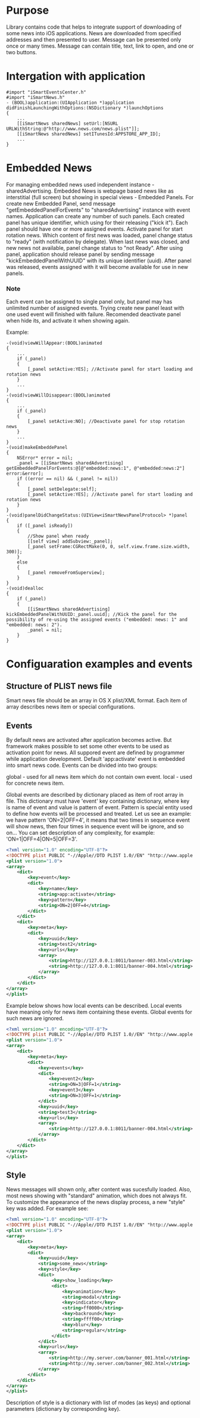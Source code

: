 # Purpose
Library contains code that helps to integrate support of downloading of some news into iOS applications. 
News are downloaded from specified addresses and then presented to user. Message can be presented only once or many times. 
Message can contain title, text, link to open, and one or two buttons.

# Intergation with application

```objc
#import "iSmartEventsCenter.h"
#import "iSmartNews.h"
- (BOOL)application:(UIApplication *)application didFinishLaunchingWithOptions:(NSDictionary *)launchOptions
{
    ...
    [[iSmartNews sharedNews] setUrl:[NSURL URLWithString:@"http://www.news.com/news.plist"]];
    [[iSmartNews sharedNews] setITunesId:APPSTORE_APP_ID];
    ...
}
```

# Embedded News
For managing embedded news used independent instance - sharedAdvertising. Embedded News is webpage based news like as interstitial (full screen) but showing in special views - Embedded Panels.
For create new Embedded Panel, send message "getEmbeddedPanelForEvents" to "sharedAdvertising" instance with event names. Application can create any number of such panels. Each created panel has unique identifier, which using for their releasing ("kick it"). Each panel should have one or more assigned events.
Activate panel for start rotation news. Which content of first news was loaded, panel change status to "ready" (with notification by delegate). When last news was closed, and new news not available, panel change status to "not Ready".
After using panel, application should release panel by sending message "kickEmbeddedPanelWithUUID" with its unique identifier (uuid). After panel was released, events assigned with it will become available for use in new panels.

### Note
Each event can be assigned to single panel only, but panel may has unlimited number of assigned events. Trying create new panel least with one used event will finished with failure.
Recomended deactivate panel when hide its, and activate it when showing again.

Example:
```objc
-(void)viewWillAppear:(BOOL)animated
{
    ...
    if (_panel)
    {
        [_panel setActive:YES]; //Activate panel for start loading and rotation news
    }
    ...
}
-(void)viewWillDisappear:(BOOL)animated
{
    ...
    if (_panel)
    {
        [_panel setActive:NO]; //Deactivate panel for stop rotation news
    }
    ...
}
-(void)makeEmbeddePanel
{
    NSError* error = nil;
    _panel = [[iSmartNews sharedAdvertising] getEmbeddedPanelForEvents:@[@"embedded:news:1", @"embedded:news:2"] error:&error];
    if ((error == nil) && (_panel != nil))
    {
        [_panel setDelegate:self];
        [_panel setActive:YES]; //Activate panel for start loading and rotation news
    }
}
-(void)panelDidChangeStatus:(UIView<iSmartNewsPanelProtocol> *)panel
{
    if ([_panel isReady])
    {
        //Show panel when ready
        [[self view] addSubview:_panel];
        [_panel setFrame:CGRectMake(0, 0, self.view.frame.size.width, 300)];
    }
    else
    {
        [_panel removeFromSuperview];
    }
}
-(void)dealloc
{
    if (_panel)
    {
        [[iSmartNews sharedAdvertising] kickEmbeddedPanelWithUUID:_panel.uuid]; //Kick the panel for the possibility of re-using the assigned events ("embedded: news: 1" and "embedded: news: 2").
        _panel = nil;
    }
}
```

# Configuaration examples and events

## Structure of PLIST news file
Smart news file should be an array in OS X plist/XML format. Each item of array describes news item or special configurations.

## Events
By default news are activated after application becomes active. But framework makes possible to set some other events to be used as activation point for news. All suppored event are defined by programmer while application development. Default 'app:activate' event is embedded into smart news code. Events can be divided into two groups:

global - used for all news item which do not contain own event.
local - used for concrete news item.

Global events are described by dictionary placed as item of root array in file. This dictionary must have 'event' key containing dictionary, where key is name of event and value is pattern of event. Pattern is special entity used to define how events will be processed and treated. Let us see an example: we have pattern 'ON=2|OFF=4', it means that two times in sequence event will show news, then four times in sequence event will be ignore, and so on... You can set description of any complexity, for example: 'ON=1|OFF=4|ON=5|OFF=3'.

```xml
<?xml version="1.0" encoding="UTF-8"?>
<!DOCTYPE plist PUBLIC "-//Apple//DTD PLIST 1.0//EN" "http://www.apple.com/DTDs/PropertyList-1.0.dtd">
<plist version="1.0">
<array>
    <dict>
        <key>event</key>
        <dict>
            <key>name</key>
            <string>app:activate</string>
            <key>pattern</key>
            <string>ON=2|OFF=4</string>
        </dict>
    </dict>
    <dict>
        <key>meta</key>
        <dict>
            <key>uuid</key>
            <string>test2</string>
            <key>urls</key>
            <array>
                <string>http://127.0.0.1:8011/banner-003.html</string>
                <string>http://127.0.0.1:8011/banner-004.html</string>
            </array>
        </dict>
    </dict>
</array>
</plist>
```

Example below shows how local events can be described. Local events have meaning only for news item containing these events. Global events for such news are ignored.
```xml
<?xml version="1.0" encoding="UTF-8"?>
<!DOCTYPE plist PUBLIC "-//Apple//DTD PLIST 1.0//EN" "http://www.apple.com/DTDs/PropertyList-1.0.dtd">
<plist version="1.0">
<array>
    <dict>
        <key>meta</key>
        <dict>
            <key>events</key>
            <dict>
                <key>event2</key>
                <string>ON=3|OFF=1</string>
                <key>event3</key>
                <string>ON=3|OFF=1</string>
            </dict>
            <key>uuid</key>
            <string>test3</string>
            <key>urls</key>
            <array>
                <string>http://127.0.0.1:8011/banner-004.html</string>
            </array>
        </dict>
    </dict>
</array>
</plist>
```

## Style
News messages will shown only, after content was sucesfully loaded. Also, most news showing with "standard" animation, which does not always fit. To customize the appearance of the news display process, a new "style" key was added. For example see:
```xml
<?xml version="1.0" encoding="UTF-8"?>
<!DOCTYPE plist PUBLIC "-//Apple//DTD PLIST 1.0//EN" "http://www.apple.com/DTDs/PropertyList-1.0.dtd">
<plist version="1.0">
<array>
    <dict>
        <key>meta</key>
        <dict>
            <key>uuid</key>
            <string>some_news</string>
            <key>style</key>
            <dict>
                 <key>show_loading</key>
                 <dict>
                     <key>animation</key>
                     <string>modal</string>
                     <key>indicator</key>
                     <string>ff0000</string>
                     <key>backround</key>
                     <string>ffff00</string>
                     <key>blur</key>
                     <string>regular</string>
                 </dict>
            </dict>
            <key>urls</key>
            <array>
                <string>http://my.server.com/banner_001.html</string>
                <string>http://my.server.com/banner_002.html</string>
            </array>
        </dict>
    </dict>
</array>
</plist>
```

Description of style is a dictionary with list of modes (as keys) and optional parameters (dictionary by corresponding key).